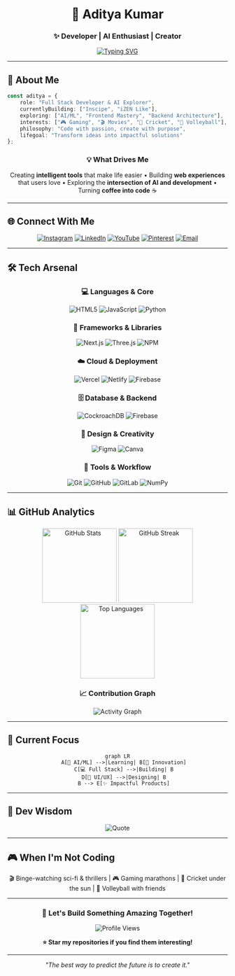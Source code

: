 <div align="center">

# 🌟 Aditya Kumar

### ✨ Developer | AI Enthusiast | Creator

[![Typing SVG](https://readme-typing-svg.demolab.com?font=Fira+Code&weight=600&size=24&duration=3000&pause=1000&color=00F7FF&center=true&vCenter=true&random=false&width=600&lines=Building+the+Future+with+Code;AI+%2B+Web+%3D+Innovation;Always+Learning%2C+Always+Creating)](https://git.io/typing-svg)

</div>

---

## 🚀 About Me

```typescript
const aditya = {
    role: "Full Stack Developer & AI Explorer",
    currentlyBuilding: ["Inscipe", "iZEN Like"],
    exploring: ["AI/ML", "Frontend Mastery", "Backend Architecture"],
    interests: ["🎮 Gaming", "🎬 Movies", "🏏 Cricket", "🏐 Volleyball"],
    philosophy: "Code with passion, create with purpose",
    lifegoal: "Transform ideas into impactful solutions"
};
```

<div align="center">

### 💡 **What Drives Me**

Creating **intelligent tools** that make life easier • Building **web experiences** that users love • Exploring the **intersection of AI and development** • Turning **coffee into code** ☕

</div>

---

## 🌐 Connect With Me

<div align="center">

[![Instagram](https://img.shields.io/badge/Instagram-E4405F?style=for-the-badge&logo=instagram&logoColor=white)](https://instagram.com/ig._.aditya._.01/)
[![LinkedIn](https://img.shields.io/badge/LinkedIn-0077B5?style=for-the-badge&logo=linkedin&logoColor=white)](https://linkedin.com/in/aditya-kumar-52433a359/)
[![YouTube](https://img.shields.io/badge/YouTube-FF0000?style=for-the-badge&logo=youtube&logoColor=white)](https://youtube.com/@inscipe_shop)
[![Pinterest](https://img.shields.io/badge/Pinterest-E60023?style=for-the-badge&logo=pinterest&logoColor=white)](https://pinterest.com/aditya_k001)
[![Email](https://img.shields.io/badge/Email-D14836?style=for-the-badge&logo=gmail&logoColor=white)](mailto:inscipe@gmail.com)

</div>

---

## 🛠️ Tech Arsenal

<div align="center">

### 💻 Languages & Core
![HTML5](https://img.shields.io/badge/HTML5-E34F26?style=for-the-badge&logo=html5&logoColor=white)
![JavaScript](https://img.shields.io/badge/JavaScript-F7DF1E?style=for-the-badge&logo=javascript&logoColor=black)
![Python](https://img.shields.io/badge/Python-3776AB?style=for-the-badge&logo=python&logoColor=white)

### 🚀 Frameworks & Libraries
![Next.js](https://img.shields.io/badge/Next.js-000000?style=for-the-badge&logo=next.js&logoColor=white)
![Three.js](https://img.shields.io/badge/Three.js-000000?style=for-the-badge&logo=three.js&logoColor=white)
![NPM](https://img.shields.io/badge/NPM-CB3837?style=for-the-badge&logo=npm&logoColor=white)

### ☁️ Cloud & Deployment
![Vercel](https://img.shields.io/badge/Vercel-000000?style=for-the-badge&logo=vercel&logoColor=white)
![Netlify](https://img.shields.io/badge/Netlify-00C7B7?style=for-the-badge&logo=netlify&logoColor=white)
![Firebase](https://img.shields.io/badge/Firebase-FFCA28?style=for-the-badge&logo=firebase&logoColor=black)

### 🗄️ Database & Backend
![CockroachDB](https://img.shields.io/badge/CockroachDB-6933FF?style=for-the-badge&logo=cockroachlabs&logoColor=white)
![Firebase](https://img.shields.io/badge/Firebase-DD2C00?style=for-the-badge&logo=firebase&logoColor=white)

### 🎨 Design & Creativity
![Figma](https://img.shields.io/badge/Figma-F24E1E?style=for-the-badge&logo=figma&logoColor=white)
![Canva](https://img.shields.io/badge/Canva-00C4CC?style=for-the-badge&logo=canva&logoColor=white)

### 🔧 Tools & Workflow
![Git](https://img.shields.io/badge/Git-F05032?style=for-the-badge&logo=git&logoColor=white)
![GitHub](https://img.shields.io/badge/GitHub-181717?style=for-the-badge&logo=github&logoColor=white)
![GitLab](https://img.shields.io/badge/GitLab-FCA121?style=for-the-badge&logo=gitlab&logoColor=white)
![NumPy](https://img.shields.io/badge/NumPy-013243?style=for-the-badge&logo=numpy&logoColor=white)

</div>

---

## 📊 GitHub Analytics

<div align="center">

<img src="https://github-readme-stats.vercel.app/api?username=ADITYA-K007&theme=radical&hide_border=true&include_all_commits=true&count_private=true" alt="GitHub Stats" height="170"/>
<img src="https://nirzak-streak-stats.vercel.app/?user=ADITYA-K007&theme=radical&hide_border=true" alt="GitHub Streak" height="170"/>

<img src="https://github-readme-stats.vercel.app/api/top-langs/?username=ADITYA-K007&theme=radical&hide_border=true&include_all_commits=true&count_private=true&layout=compact" alt="Top Languages" height="170"/>

### 📈 Contribution Graph
![Activity Graph](https://github-readme-activity-graph.vercel.app/graph?username=ADITYA-K007&theme=tokyo-night&hide_border=true&area=true)

</div>

---

## 🎯 Current Focus

<div align="center">

```mermaid
graph LR
    A[🧠 AI/ML] -->|Learning| B[🚀 Innovation]
    C[💻 Full Stack] -->|Building| B
    D[🎨 UI/UX] -->|Designing| B
    B --> E[✨ Impactful Products]
```

</div>

---

## 💭 Dev Wisdom

<div align="center">

![Quote](https://quotes-github-readme.vercel.app/api?type=horizontal&theme=tokyonight)

</div>

---

## 🎮 When I'm Not Coding

<div align="center">

🎬 Binge-watching sci-fi & thrillers | 🎮 Gaming marathons | 🏏 Cricket under the sun | 🏐 Volleyball with friends

</div>

---

<div align="center">

### 💫 Let's Build Something Amazing Together!

![Profile Views](https://komarev.com/ghpvc/?username=ADITYA-K007&color=blueviolet&style=for-the-badge)

**⭐ Star my repositories if you find them interesting!**

---

*"The best way to predict the future is to create it."* 

</div>
